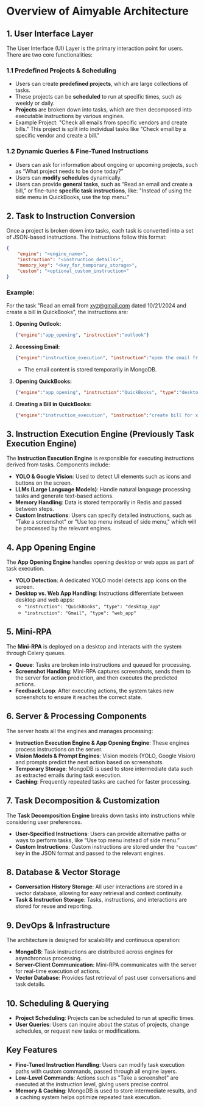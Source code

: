 # Overview of Aimyable Architecture

## 1. User Interface Layer
The User Interface (UI) Layer is the primary interaction point for users. There are two core functionalities:

### 1.1 Predefined Projects & Scheduling
- Users can create **predefined projects**, which are large collections of tasks.
- These projects can be **scheduled** to run at specific times, such as weekly or daily.
- **Projects** are broken down into tasks, which are then decomposed into executable instructions by various engines.
- Example Project: "Check all emails from specific vendors and create bills." This project is split into individual tasks like "Check email by a specific vendor and create a bill."

### 1.2 Dynamic Queries & Fine-Tuned Instructions
- Users can ask for information about ongoing or upcoming projects, such as “What project needs to be done today?”
- Users can **modify schedules** dynamically.
- Users can provide **general tasks**, such as “Read an email and create a bill,” or fine-tune **specific task instructions**, like: "Instead of using the side menu in QuickBooks, use the top menu."

## 2. Task to Instruction Conversion
Once a project is broken down into tasks, each task is converted into a set of JSON-based instructions. The instructions follow this format:

```json
{
    "engine": "<engine_name>",
    "instruction": "<instruction_details>",
    "memory_key": "<key_for_temporary_storage>",
    "custom": "<optional_custom_instruction>"
}
```

### Example:
For the task "Read an email from xyz@gmail.com dated 10/21/2024 and create a bill in QuickBooks", the instructions are:

1. **Opening Outlook:**
   ```json
   {"engine":"app_opening", "instruction":"outlook"}
   ```

2. **Accessing Email:**
   ```json
   {"engine":"instruction_execution", "instruction":"open the email from xyz@gmail.com and save the data", "memory_key": "email_by_xyz_2341"}
   ```
   - The email content is stored temporarily in MongoDB.

3. **Opening QuickBooks:**
   ```json
   {"engine":"app_opening", "instruction":"QuickBooks", "type":"desktop_app"}
   ```

4. **Creating a Bill in QuickBooks:**
   ```json
   {"engine":"instruction_execution", "instruction":"create bill for xyz@gmail.com", "memory_key": "email_by_xyz_2341"}
   ```

## 3. Instruction Execution Engine (Previously Task Execution Engine)
The **Instruction Execution Engine** is responsible for executing instructions derived from tasks. Components include:

- **YOLO & Google Vision**: Used to detect UI elements such as icons and buttons on the screen.
- **LLMs (Large Language Models)**: Handle natural language processing tasks and generate text-based actions.
- **Memory Handling**: Data is stored temporarily in Redis and passed between steps.
- **Custom Instructions**: Users can specify detailed instructions, such as "Take a screenshot" or "Use top menu instead of side menu," which will be processed by the relevant engines.

## 4. App Opening Engine
The **App Opening Engine** handles opening desktop or web apps as part of task execution.

- **YOLO Detection**: A dedicated YOLO model detects app icons on the screen.
- **Desktop vs. Web App Handling**: Instructions differentiate between desktop and web apps:
  - `"instruction": "QuickBooks", "type": "desktop_app"`
  - `"instruction": "Gmail", "type": "web_app"`

## 5. Mini-RPA
The **Mini-RPA** is deployed on a desktop and interacts with the system through Celery queues.

- **Queue**: Tasks are broken into instructions and queued for processing.
- **Screenshot Handling**: Mini-RPA captures screenshots, sends them to the server for action prediction, and then executes the predicted actions.
- **Feedback Loop**: After executing actions, the system takes new screenshots to ensure it reaches the correct state.

## 6. Server & Processing Components
The server hosts all the engines and manages processing:

- **Instruction Execution Engine & App Opening Engine**: These engines process instructions on the server.
- **Vision Models & Prompt Engines**: Vision models (YOLO, Google Vision) and prompts predict the next action based on screenshots.
- **Temporary Storage**: MongoDB is used to store intermediate data such as extracted emails during task execution.
- **Caching**: Frequently repeated tasks are cached for faster processing.

## 7. Task Decomposition & Customization
The **Task Decomposition Engine** breaks down tasks into instructions while considering user preferences.

- **User-Specified Instructions**: Users can provide alternative paths or ways to perform tasks, like “Use top menu instead of side menu.”
- **Custom Instructions**: Custom instructions are stored under the `"custom"` key in the JSON format and passed to the relevant engines.

## 8. Database & Vector Storage
- **Conversation History Storage**: All user interactions are stored in a vector database, allowing for easy retrieval and context continuity.
- **Task & Instruction Storage**: Tasks, instructions, and interactions are stored for reuse and reporting.

## 9. DevOps & Infrastructure
The architecture is designed for scalability and continuous operation:

- **MongoDB**: Task instructions are distributed across engines for asynchronous processing.
- **Server-Client Communication**: Mini-RPA communicates with the server for real-time execution of actions.
- **Vector Database**: Provides fast retrieval of past user conversations and task details.
  
## 10. Scheduling & Querying
- **Project Scheduling**: Projects can be scheduled to run at specific times.
- **User Queries**: Users can inquire about the status of projects, change schedules, or request new tasks or modifications.

## Key Features
- **Fine-Tuned Instruction Handling**: Users can modify task execution paths with custom commands, passed through all engine layers.
- **Low-Level Commands**: Actions such as "Take a screenshot" are executed at the instruction level, giving users precise control.
- **Memory & Caching**: MongoDB is used to store intermediate results, and a caching system helps optimize repeated task execution.

